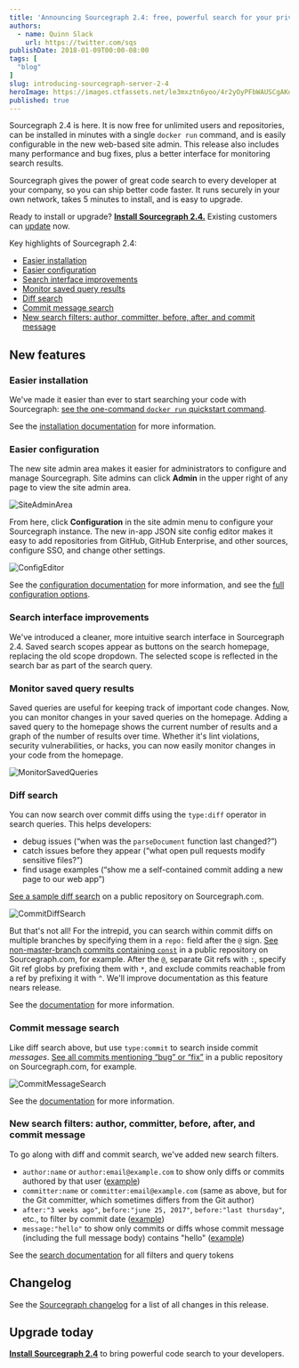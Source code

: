 ```yaml
---
title: 'Announcing Sourcegraph 2.4: free, powerful search for your private code'
authors:
  - name: Quinn Slack
    url: https://twitter.com/sqs
publishDate: 2018-01-09T00:00-08:00
tags: [
  "blog"
]
slug: introducing-sourcegraph-server-2-4
heroImage: https://images.ctfassets.net/le3mxztn6yoo/4r2yOyPFbWAUSCgAKoQesO/74658437ab34d7e67bced62cc98aeed6/ConfigEditor.png
published: true
---
```


Sourcegraph 2.4 is here. It is now free for unlimited users and repositories, can be installed in minutes with a single `docker run` command, and is easily configurable in the new web-based site admin. This release also includes many performance and bug fixes, plus a better interface for monitoring search results.

Sourcegraph gives the power of great code search to every developer at your company, so you can ship better code faster. It runs securely in your own network, takes 5 minutes to install, and is easy to upgrade.

Ready to install or upgrade? **[Install Sourcegraph 2.4.](https://docs.sourcegraph.com)** Existing customers can [update](https://docs.sourcegraph.com/admin/updates) now.

Key highlights of Sourcegraph 2.4:
* [Easier installation](#easier-installation)
* [Easier configuration](#easier-configuration)
* [Search interface improvements](#search-interface-improvements)
* [Monitor saved query results](#monitor-saved-query-results)
* [Diff search](#diff-search)
* [Commit message search](#commit-message-search)
* [New search filters: author, committer, before, after, and commit message](#new-search-filters-author-committer-before-after-and-commit-message)

## New features

### Easier installation

We've made it easier than ever to start searching your code with Sourcegraph: [see the one-command `docker run` quickstart command](https://docs.sourcegraph.com).

See the [installation documentation](https://docs.sourcegraph.com) for more information.

### Easier configuration

The new site admin area makes it easier for administrators to configure and manage Sourcegraph. Site admins can click **Admin** in the upper right of any page to view the site admin area.

<div className="padding-bottom:75%;height:0;position:relative;overflow:hidden;">

![SiteAdminArea](//images.contentful.com/le3mxztn6yoo/62vc2oU944MiEC6GQ6a2aC/a58830b525a36667907e2ba01a7e2ca4/SiteAdminArea.png)

</div>

From here, click **Configuration** in the site admin menu to configure your Sourcegraph instance. The new in-app JSON site config editor makes it easy to add repositories from GitHub, GitHub Enterprise, and other sources, configure SSO, and change other settings.

<div className="padding-bottom:71.9%;height:0;position:relative;overflow:hidden;">

![ConfigEditor](//images.contentful.com/le3mxztn6yoo/4r2yOyPFbWAUSCgAKoQesO/74658437ab34d7e67bced62cc98aeed6/ConfigEditor.png)

</div>

See the [configuration documentation](https://docs.sourcegraph.com/admin) for more information, and see the [full configuration options](https://docs.sourcegraph.com/admin/site_config/all).

### Search interface improvements

We've introduced a cleaner, more intuitive search interface in Sourcegraph 2.4. Saved search scopes appear as buttons on the search homepage, replacing the old scope dropdown. The selected scope is reflected in the search bar as part of the search query.

### Monitor saved query results

Saved queries are useful for keeping track of important code changes. Now, you can monitor changes in your saved queries on the homepage. Adding a saved query to the homepage shows the current number of results and a graph of the number of results over time. Whether it's lint violations, security vulnerabilities, or hacks, you can now easily monitor changes in your code from the homepage.

<div className="padding-bottom:69.89%;height:0;position:relative;overflow:hidden;">

![MonitorSavedQueries](//images.contentful.com/le3mxztn6yoo/6pXGbl3HCosyywUAAiQiCs/8b2042f917c2cc6ad78bf2abf88ba389/MonitorSavedQueries.png)

</div>

### Diff search
You can now search over commit diffs using the `type:diff` operator in search queries. This helps developers:
* debug issues (“when was the  `parseDocument` function last changed?”)
* catch issues before they appear (“what open pull requests modify sensitive files?”)
* find usage examples (“show me a self-contained commit adding a new page to our web app”)

[See a sample diff search](https://sourcegraph.com/search?q=r:moby/moby+type:diff+MarshalJSON+after:%222+months+ago%22&sq=) on a public repository on Sourcegraph.com.

<div className="padding-bottom:72.7%;height:0;position:relative;overflow:hidden;">

![CommitDiffSearch](//images.contentful.com/le3mxztn6yoo/664m9SJ8cgCaKMsq8WMQAg/299e902df9acba91f3636bd03c97d3dc/CommitDiffSearch.png)

</div>

But that's not all! For the intrepid, you can search within commit diffs on multiple branches by specifying them in a `repo:` field after the `@` sign. [See non-master-branch commits containing `const`](https://sourcegraph.com/search?q=r:Microsoft/vscode%24%40*refs/heads/:%5Erefs/heads/master+type:diff+const+after:%221+week+ago%22&sq=) in a public repository on Sourcegraph.com, for example. After the `@`, separate Git refs with `:`, specify Git ref globs by prefixing them with `*`, and exclude commits reachable from a ref by prefixing it with `^`. We'll improve documentation as this feature nears release.

See the [documentation](https://docs.sourcegraph.com/code_search/explanations/features#diff-search) for more information.

### Commit message search
Like diff search above, but use `type:commit` to search inside commit *messages*. [See all commits mentioning “bug” or “fix”](https://sourcegraph.com/search?q=r:golang/go%24+type:commit+after:%221+month+ago%22+bug%7Cfix&sq=) in a public repository on Sourcegraph.com, for example.

<div className="padding-bottom:72.7%;height:0;position:relative;overflow:hidden;">

![CommitMessageSearch](//images.contentful.com/le3mxztn6yoo/3gIn18atFe4KAUoY0aYIug/9028a175fba62892b16a7288f976b277/CommitMessageSearch.png)

</div>

See the [documentation](https://docs.sourcegraph.com/code_search/explanations/features#commit-search) for more information.

### New search filters: author, committer, before, after, and commit message

To go along with diff and commit search, we've added new search filters.

* `author:name` or `author:email@example.com` to show only diffs or commits authored by that user ([example](https://sourcegraph.com/search?q=repo:golang/go%24+author:bradfitz+type:commit+clarify&sq=))
* `committer:name` or `committer:email@example.com` (same as above, but for the Git committer, which sometimes differs from the Git author)
* `after:"3 weeks ago"`, `before:"june 25, 2017"`, `before:"last thursday"`, etc., to filter by commit date ([example](https://sourcegraph.com/search?q=repo:golang/go%24+type:diff+/package+%5Cw%2B_test/+after:%222+months+ago%22+before:%221+month+ago%22&sq=))
* `message:"hello"` to show only commits or diffs whose commit message (including the full message body) contains "hello" ([example](https://sourcegraph.com/search?q=repo:Microsoft/TypeScript%24+type:commit+after:%222+weeks+ago%22+file:%5C.ts%24+message:%22fix%28es%29%3F+%23%22&sq=))

See the [search documentation](https://docs.sourcegraph.com/code_search/explanations/features#query) for all filters and query tokens

## Changelog

See the [Sourcegraph changelog](https://sourcegraph.com/github.com/sourcegraph/sourcegraph/-/blob/CHANGELOG.md) for a list of all changes in this release.

## Upgrade today

**[Install Sourcegraph 2.4](https://docs.sourcegraph.com)** to bring powerful code search to your developers.

